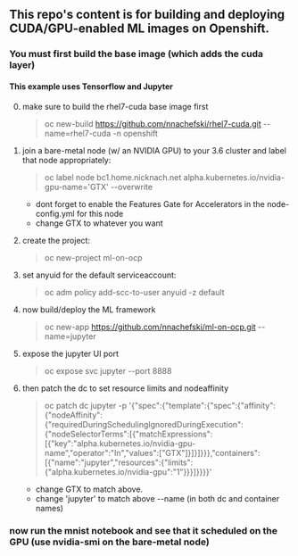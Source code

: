## This repo's content is for building and deploying CUDA/GPU-enabled ML images on Openshift.
### You must first build the base image (which adds the cuda layer)
#### This example uses Tensorflow and Jupyter

0.  make sure to build the rhel7-cuda base image first
    > oc new-build https://github.com/nnachefski/rhel7-cuda.git --name=rhel7-cuda -n openshift

1.  join a bare-metal node (w/ an NVIDIA GPU) to your 3.6 cluster and label that node appropriately:
	> oc label node bc1.home.nicknach.net alpha.kubernetes.io/nvidia-gpu-name='GTX' --overwrite
	- dont forget to enable the Features Gate for Accelerators in the node-config.yml for this node  
	- change GTX to whatever you want

2.  create the project:
	> oc new-project ml-on-ocp

3.  set anyuid for the default serviceaccount:
	> oc adm policy add-scc-to-user anyuid -z default

4.  now build/deploy the ML framework
	> oc new-app https://github.com/nnachefski/ml-on-ocp.git --name=jupyter

5.  expose the jupyter UI port
	> oc expose svc jupyter --port 8888

6.  then patch the dc to set resource limits and nodeaffinity 
	> oc patch dc jupyter -p '{"spec":{"template":{"spec":{"affinity":{"nodeAffinity":{"requiredDuringSchedulingIgnoredDuringExecution":{"nodeSelectorTerms":[{"matchExpressions":[{"key":"alpha.kubernetes.io/nvidia-gpu-name","operator":"In","values":["GTX"]}]}]}}},"containers":[{"name":"jupyter","resources":{"limits":{"alpha.kubernetes.io/nvidia-gpu":"1"}}}]}}}}'
	- change GTX to match above.  
	- change 'jupyter' to match above --name (in both dc and container names)

### now run the mnist notebook and see that it scheduled on the GPU (use nvidia-smi on the bare-metal node)